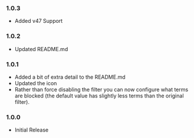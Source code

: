 ### 1.0.3

- Added v47 Support

### 1.0.2

- Updated README.md

### 1.0.1

- Added a bit of extra detail to the README.md
- Updated the icon
- Rather than force disabling the filter you can now configure what terms are blocked (the default value has slightly less terms than the original filter).

### 1.0.0

- Initial Release
